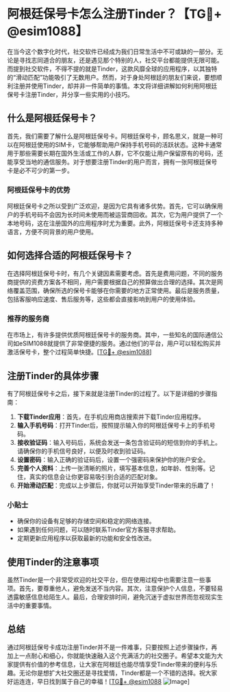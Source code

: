 # 阿根廷保号卡怎么注册Tinder？【TG💪+ @esim1088】

在当今这个数字化时代，社交软件已经成为我们日常生活中不可或缺的一部分。无论是寻找志同道合的朋友，还是遇见那个特别的人，社交平台都能提供无限可能。而提到社交软件，不得不提的就是Tinder，这款风靡全球的应用程序，以其独特的“滑动匹配”功能吸引了无数用户。然而，对于身处阿根廷的朋友们来说，要想顺利注册并使用Tinder，却并非一件简单的事情。本文将详细讲解如何利用阿根廷保号卡注册Tinder，并分享一些实用的小技巧。

## 什么是阿根廷保号卡？

首先，我们需要了解什么是阿根廷保号卡。阿根廷保号卡，顾名思义，就是一种可以在阿根廷使用的SIM卡，它能够帮助用户保持手机号码的活跃状态。这种卡通常用于那些需要长期在国外生活或工作的人群，它不仅能让用户保留原有的号码，还能享受当地的通信服务。对于想要注册Tinder的用户而言，拥有一张阿根廷保号卡是必不可少的第一步。

### 阿根廷保号卡的优势

阿根廷保号卡之所以受到广泛欢迎，是因为它具有诸多优势。首先，它可以确保用户的手机号码不会因为长时间未使用而被运营商回收。其次，它为用户提供了一个本地号码，这在注册国外的应用程序时尤为重要。此外，阿根廷保号卡还支持多种语言，方便不同背景的用户使用。

## 如何选择合适的阿根廷保号卡？

在选择阿根廷保号卡时，有几个关键因素需要考虑。首先是费用问题，不同的服务商提供的资费方案各不相同，用户需要根据自己的预算做出合理的选择。其次是网络覆盖范围，确保所选的保号卡能够在你需要的地方正常使用。最后是服务质量，包括客服响应速度、售后服务等，这些都会直接影响到用户的使用体验。

### 推荐的服务商

在市场上，有许多提供优质阿根廷保号卡的服务商。其中，一些知名的国际通信公司如eSIM1088就提供了非常便捷的服务。通过他们的平台，用户可以轻松购买并激活保号卡，整个过程简单快捷。[[TG💪+ @esim1088](https://t.me/s/esim1088)]

## 注册Tinder的具体步骤

有了阿根廷保号卡之后，接下来就是注册Tinder的过程了。以下是详细的步骤指南：

1. **下载Tinder应用**：首先，在手机应用商店搜索并下载Tinder应用程序。
2. **输入手机号码**：打开Tinder后，按照提示输入你的阿根廷保号卡上的手机号码。
3. **接收验证码**：输入号码后，系统会发送一条包含验证码的短信到你的手机上。请确保你的手机信号良好，以便及时收到验证码。
4. **设置密码**：输入正确的验证码后，设置一个强密码来保护你的账户安全。
5. **完善个人资料**：上传一张清晰的照片，填写基本信息，如年龄、性别等。记住，真实的信息会让你更容易吸引到合适的匹配对象。
6. **开始滑动匹配**：完成以上步骤后，你就可以开始享受Tinder带来的乐趣了！

### 小贴士

- 确保你的设备有足够的存储空间和稳定的网络连接。
- 如果遇到任何问题，可以随时联系Tinder官方客服寻求帮助。
- 定期更新应用程序以获取最新的功能和安全性改进。

## 使用Tinder的注意事项

虽然Tinder是一个非常受欢迎的社交平台，但在使用过程中也需要注意一些事项。首先，要尊重他人，避免发送不当内容。其次，注意保护个人信息，不要轻易透露敏感信息给陌生人。最后，合理安排时间，避免沉迷于虚拟世界而忽视现实生活中的重要事情。

## 总结

通过阿根廷保号卡成功注册Tinder并不是一件难事，只要按照上述步骤操作，再加上一点耐心和细心，你就能快速融入这个充满活力的社交圈子。希望本文能为大家提供有价值的参考信息，让大家在阿根廷也能尽情享受Tinder带来的便利与乐趣。无论你是想扩大社交圈还是寻找爱情，Tinder都是一个不错的选择。祝大家好运连连，早日找到属于自己的幸福！[[TG💪+ @esim1088](https://t.me/s/esim1088) ![Image](https://i.postimg.cc/4NQfJmqS/Snipaste-2025-05-13-00-14-12.png)]